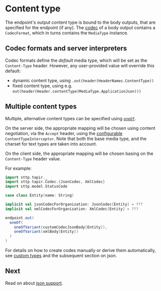 # Content type

The endpoint's output content type is bound to the body outputs, that are specified for the endpoint (if any). The 
[codec](codecs.md) of a body output contains a `CodecFormat`, which in turns contains the `MediaType` instance.

## Codec formats and server interpreters

Codec formats define the *default* media type, which will be set as the `Content-Type` header. However, any 
user-provided value will override this default:

* dynamic content type, using `.out(header(HeaderNames.ContentType))`
* fixed content type, using e.g. `out(header(Header.contentType(MediaType.ApplicationJson)))`

## Multiple content types

Multiple, alternative content types can be specified using [`oneOf`](oneof.md). 

On the server side, the appropriate mapping will be chosen using content negotiation, via the `Accept` header, using
the [configurable](../server/options.md) `ContentTypeInterceptor`. Note that both the base media type, and the charset
for text types are taken into account.

On the client side, the appropriate mapping will be chosen basing on the `Content-Type` header value.

For example:

```scala
import sttp.tapir._
import sttp.tapir.Codec.{JsonCodec, XmlCodec}
import sttp.model.StatusCode

case class Entity(name: String)

implicit val jsonCodecForOrganization: JsonCodec[Entity] = ???
implicit val xmlCodecForOrganization: XmlCodec[Entity] = ???

endpoint.out(
  oneOf(
    oneOfVariant(customCodecJsonBody[Entity]),
    oneOfVariant(xmlBody[Entity])
  )
)
```

For details on how to create codes manually or derive them automatically, see [custom types](customtypes.md) and the
subsequent section on json.

## Next

Read on about [json support](json.md).